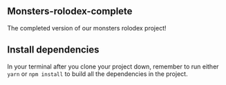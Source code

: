 ## Monsters-rolodex-complete

The completed version of our monsters rolodex project!

## Install dependencies

In your terminal after you clone your project down, remember to run either `yarn` or `npm install` to build all the dependencies in the project.
